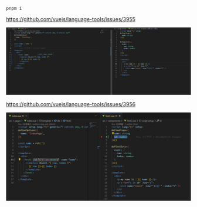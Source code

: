 `pnpm i`

https://github.com/vuejs/language-tools/issues/3955

![alt text](image.png)

https://github.com/vuejs/language-tools/issues/3956

![alt text](image-1.png)
